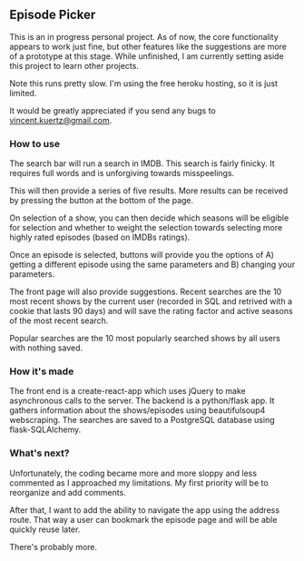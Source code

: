 ## Episode Picker

This is an in progress personal project. As of now, the core functionality appears to work just fine, but other features like the suggestions are more of a prototype at this stage. While unfinished, I am currently setting aside this project to learn other projects.

Note this runs pretty slow. I'm using the free heroku hosting, so it is just limited.

It would be greatly appreciated if you send any bugs to vincent.kuertz@gmail.com.

### How to use

The search bar will run a search in IMDB. This search is fairly finicky. It requires full words and is unforgiving towards misspeelings.

This will then provide a series of five results. More results can be received by pressing the button at the bottom of the page. 

On selection of a show, you can then decide which seasons will be eligible for selection and whether to weight the selection towards selecting more highly rated episodes (based on IMDBs ratings).

Once an episode is selected, buttons will provide you the options of A) getting a different episode using the same parameters and B) changing your parameters.

The front page will also provide suggestions. Recent searches are the 10 most recent shows by the current user (recorded in SQL and retrived with a cookie that lasts 90 days) and will save the rating factor and active seasons of the most recent search. 

Popular searches are the 10 most popularly searched shows by all users with nothing saved.


### How it's made

The front end is a create-react-app which uses jQuery to make asynchronous calls to the server. The backend is a python/flask app. It gathers information about the shows/episodes using beautifulsoup4 webscraping. The searches are saved to a PostgreSQL database using flask-SQLAlchemy.


### What's next?

Unfortunately, the coding became more and more sloppy and less commented as I approached my limitations. My first priority will be to reorganize and add comments. 

After that, I want to add the ability to navigate the app using the address route. That way a user can bookmark the episode page and will be able quickly reuse later.

There's probably more.
